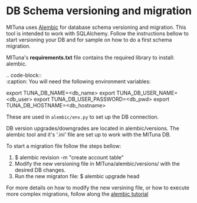 DB Schema versioning and migration
==================================


MITuna uses [Alembic](https://alembic.sqlalchemy.org/en/latest/index.html) for database schema versioning and migration. This tool is intended to work with SQLAlchemy.
Follow the instructions bellow to start versioning your DB and for sample on how to do a first schema migration.

MITuna's **requirements.txt** file contains the required library to install: alembic.

.. code-block::  
 :caption: You will need the following environment variables:

 export TUNA_DB_NAME=<db_name>
 export TUNA_DB_USER_NAME=<db_user>
 export TUNA_DB_USER_PASSWORD=<db_pwd>
 export TUNA_DB_HOSTNAME=<db_hostname>

These are used in `alembic/env.py` to set up the DB connection.

DB version upgrades/downgrades are located in alembic/versions. The alembic tool and it's '.ini' file are set up to work with the MITuna DB.

To start a migration file follow the steps bellow:

  1. $ alembic revision -m "create account table"
  2. Modify the new versioning file in MITuna/alembic/versions/ with the desired DB changes.
  3. Run the new migraton file: $ alembic upgrade head

For more details on how to modify the new versining file, or how to execute more complex migrations, follow along the [alembic tutorial](https://alembic.sqlalchemy.org/en/latest/tutorial.html#creating-an-environment)



